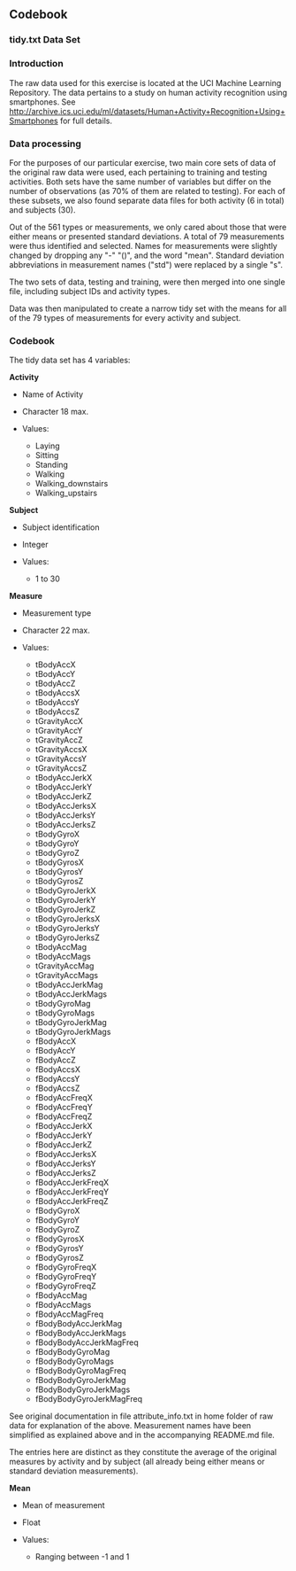 ## Codebook 

### tidy.txt Data Set

### Introduction
The raw data used for this exercise is located at the UCI Machine Learning Repository. The data pertains to a study on human activity recognition using smartphones. See http://archive.ics.uci.edu/ml/datasets/Human+Activity+Recognition+Using+Smartphones for full details. 

### Data processing
For the purposes of our particular exercise, two main core sets of data of the original raw data were used, each pertaining to training and testing activities. Both sets have the same number of variables but differ on the number of observations (as 70% of them are related to testing). For each of these subsets, we also found separate data files for both activity (6 in total) and subjects (30). 

Out of the 561 types or measurements, we only cared about those that were either means or presented standard deviations. A total of 79 measurements were thus identified and selected. Names for measurements were slightly changed by dropping any "-" "()", and the word "mean". Standard deviation abbreviations in measurement names ("std") were replaced by a single "s". 

The two sets of data, testing and training, were then merged into one single file, including subject IDs and activity types.

Data was then manipulated to create a narrow tidy set with the means for all of the 79 types of measurements for every activity and subject.

### Codebook
The tidy data set has 4 variables:

**Activity**

- Name of Activity
- Character 18 max.
- Values:

  - Laying
  - Sitting
  - Standing
  - Walking
  - Walking_downstairs 
  - Walking_upstairs

**Subject**

- Subject identification
- Integer 
- Values:
			
  - 1 to 30

**Measure**

- Measurement type
- Character 22 max.
- Values:

  - tBodyAccX 
  - tBodyAccY 
  - tBodyAccZ 
  - tBodyAccsX 
  - tBodyAccsY 
  - tBodyAccsZ 
  - tGravityAccX 
  - tGravityAccY 
  - tGravityAccZ 
  - tGravityAccsX 
  - tGravityAccsY 
  - tGravityAccsZ 
  - tBodyAccJerkX 
  - tBodyAccJerkY 
  - tBodyAccJerkZ 
  - tBodyAccJerksX 
  - tBodyAccJerksY 
  - tBodyAccJerksZ 
  - tBodyGyroX 
  - tBodyGyroY 
  - tBodyGyroZ 
  - tBodyGyrosX 
  - tBodyGyrosY 
  - tBodyGyrosZ 
  - tBodyGyroJerkX 
  - tBodyGyroJerkY 
  - tBodyGyroJerkZ 
  - tBodyGyroJerksX 
  - tBodyGyroJerksY 
  - tBodyGyroJerksZ 
  - tBodyAccMag 
  - tBodyAccMags 
  - tGravityAccMag 
  - tGravityAccMags 
  - tBodyAccJerkMag 
  - tBodyAccJerkMags 
  - tBodyGyroMag 
  - tBodyGyroMags 
  - tBodyGyroJerkMag 
  - tBodyGyroJerkMags 
  - fBodyAccX 
  - fBodyAccY 
  - fBodyAccZ 
  - fBodyAccsX 
  - fBodyAccsY 
  - fBodyAccsZ 
  - fBodyAccFreqX 
  - fBodyAccFreqY 
  - fBodyAccFreqZ 
  - fBodyAccJerkX 
  - fBodyAccJerkY 
  - fBodyAccJerkZ 
  - fBodyAccJerksX 
  - fBodyAccJerksY 
  - fBodyAccJerksZ 
  - fBodyAccJerkFreqX 
  - fBodyAccJerkFreqY 
  - fBodyAccJerkFreqZ 
  - fBodyGyroX 
  - fBodyGyroY 
  - fBodyGyroZ 
  - fBodyGyrosX 
  - fBodyGyrosY 
  - fBodyGyrosZ 
  - fBodyGyroFreqX 
  - fBodyGyroFreqY 
  - fBodyGyroFreqZ 
  - fBodyAccMag 
  - fBodyAccMags 
  - fBodyAccMagFreq 
  - fBodyBodyAccJerkMag 
  - fBodyBodyAccJerkMags 
  - fBodyBodyAccJerkMagFreq 
  - fBodyBodyGyroMag 
  - fBodyBodyGyroMags 
  - fBodyBodyGyroMagFreq 
  - fBodyBodyGyroJerkMag 
  - fBodyBodyGyroJerkMags 
  - fBodyBodyGyroJerkMagFreq

See original documentation in file attribute_info.txt in home folder of raw data for explanation of the above. Measurement names have been simplified as explained above and in the accompanying README.md file.

The entries here are distinct as they constitute the average of the original measures by activity and by subject (all already being either means or standard deviation measurements).

**Mean**

- Mean of measurement
- Float
- Values:

  - Ranging between -1 and 1


